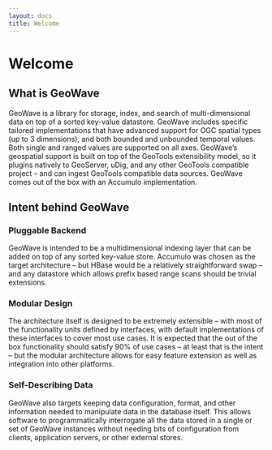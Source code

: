 ```yaml
---
layout: docs
title: Welcome
---
```


# Welcome

## What is GeoWave
GeoWave is a library for storage, index, and search of multi-dimensional data on top of a sorted key-value datastore.   GeoWave includes specific tailored implementations that have advanced support for OGC spatial types (up to 3 dimensions), and both bounded and unbounded temporal values.  Both single and ranged values are supported on all axes.  GeoWave’s geospatial support is built on top of the GeoTools extensibility model, so it plugins natively to GeoServer, uDig, and any other GeoTools compatible project – and can ingest GeoTools compatible data sources.   GeoWave comes out of the box with an Accumulo implementation.

## Intent behind GeoWave

### Pluggable Backend
GeoWave is intended to be a multidimensional indexing layer that can be added on top of any sorted key-value store.  Accumulo was chosen as the target architecture – but HBase would be a relatively straightforward swap – and any datastore which allows prefix based range scans should be trivial extensions.

### Modular Design
The architecture itself is designed to be extremely extensible – with most of the functionality units defined by interfaces, with default implementations of these interfaces to cover most use cases. It is expected that the out of the box functionality should satisfy 90% of use cases – at least that is the intent – but the modular architecture allows for easy feature extension as well as integration into other platforms.   

### Self-Describing Data
GeoWave also targets keeping data configuration, format, and other information needed to manipulate data in the database itself.  This allows software to programmatically interrogate all the data stored in a single or set of GeoWave instances without needing bits of configuration from clients, application servers, or other external stores.
